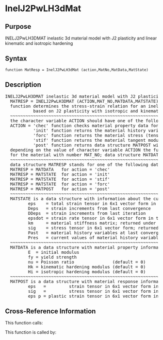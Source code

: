 
<!-- <a name="_top"></a>
<div><a href="../../../../../index.md">Home</a> &gt;  <a href="#">..</a> &gt; <a href="#">..</a> &gt; <a href="#">FEDEASLab</a> &gt; <a href="#">src</a> &gt; <a href="index.md">Material_Library</a> &gt; InelJ2PwLH3dMat.m</div> -->

<!--<table width="100%"><tr><td align="left"><a href="../../../../../index.md"><img alt="<" border="0" src="../../../../../left.png">&nbsp;Master index</a></td>
<td align="right"><a href="index.md">Index for ..\..\FEDEASLab\src\Material_Library&nbsp;<img alt=">" border="0" src="../../../../../right.png"></a></td></tr></table>-->
# InelJ2PwLH3dMat
<!-- <h1>InelJ2PwLH3dMat
</h1> -->

## <a name="_name"></a>Purpose

<!-- <h2 id="purpose"><a name="_name"></a>Purpose</h2> -->

INELJ2PwLH3DMAT inelastic 3d material model with J2 plasticity and linear kinematic and isotropic hardening

<!-- <div class="box"><strong>INELJ2PwLH3DMAT inelastic 3d material model with J2 plasticity and linear kinematic and isotropic hardening</strong></div> -->

## <a name="_synopsis"></a>Syntax

`function MatResp = InelJ2PwLH3dMat (action,MatNo,MatData,MatState)` 
## <a name="_description"></a>Description

<pre class="comment">INELJ2PwLH3DMAT inelastic 3d material model with J2 plasticity and linear kinematic and isotropic hardening
  MATRESP = INELJ2PwLH3DMAT (ACTION,MAT_NO,MATDATA,MATSTATE)
  function determines the stress-strain relation for an inelastic 3d material model
           based on J2 plasticity with isotropic and kinematic hardening
  ~~~~~~~~~~~~~~~~~~~~~~~~~~~~~~~~~~~~~~~~~~~~~~~~~~~~~~~~~~~~~~~~~~~~~~~~~~~~~~~~~~~~~~~~~
  the character variable ACTION should have one of the following values
  ACTION = 'chec' function checks material property data for omissions and returns default values in MATDATA
           'init' function returns the material history variables in MATSTATE
           'forc' function returns the material stress (tensor) in MATSTATE
           'stif' function returns the material tangent modulus and the stress (tensor) in MATSTATE
           'post' function returns data structure MATPOST with post-processing information
  depending on the value of character variable ACTION the function returns information in data structure MATRESP
  for the material with number MAT_NO; data structure MATDATA supplies the material property data
  ~~~~~~~~~~~~~~~~~~~~~~~~~~~~~~~~~~~~~~~~~~~~~~~~~~~~~~~~~~~~~~~~~~~~~~~~~~~~~~~~~~~~~~~~~
  data structure MATRESP stands for one of the following data objects depending on value of ACTION 
  MATRESP = MATDATA   for action = 'chec'
  MATRESP = MATSTATE  for action = 'init'
  MATRESP = MATSTATE  for action = 'stif'
  MATRESP = MATSTATE  for action = 'forc'
  MATRESP = MATPOST   for action = 'post'
  ~~~~~~~~~~~~~~~~~~~~~~~~~~~~~~~~~~~~~~~~~~~~~~~~~~~~~~~~~~~~~~~~~~~~~~~~~~~~~~~~~~~~~~~~~
  MATSTATE is a data structure with information about the current material state in fields
         eps    = total strain tensor in 6x1 vector form in the order 11, 22, 33, 12, 13, 23
         Deps   = strain increments from last convergence
         DDeps  = strain increments from last iteration
         epsdot = strain rate tensor in 6x1 vector form in the order 11, 22, 33, 12, 13, 23
         km     = material stiffness matrix; returned under ACTION = 'stif'
         sig    = stress tensor in 6x1 vector form; returned under ACTION = 'stif' or 'forc'
         Past   = material history variables at last converged state
         Pres   = current values of material history variables
  ~~~~~~~~~~~~~~~~~~~~~~~~~~~~~~~~~~~~~~~~~~~~~~~~~~~~~~~~~~~~~~~~~~~~~~~~~~~~~~~~~~~~~~~~~
  MATDATA is a data structure with material property information; it has the fields
         E  = initial modulus
         fy = yield strength
         nu = Poisson ratio               (default = 0)
         Hk = kinematic hardening modulus (default = 0)
         Hi = isotropic hardening modulus (default = 0)
  ~~~~~~~~~~~~~~~~~~~~~~~~~~~~~~~~~~~~~~~~~~~~~~~~~~~~~~~~~~~~~~~~~~~~~~~~~~~~~~~~~~~~~~~~~
  MATPOST is a data structure with material response information for post-processing in fields
         eps   =         strain tensor in 6x1 vector form in the order 11, 22, 33, 12, 13, 23
         sig   =         stress tensor in 6x1 vector form in the order 11, 22, 33, 12, 13, 23
         eps_p = plastic strain tensor in 6x1 vector form in the order 11, 22, 33, 12, 13, 23</pre>
<!-- <div class="fragment"><pre class="comment">INELJ2PwLH3DMAT inelastic 3d material model with J2 plasticity and linear kinematic and isotropic hardening
  MATRESP = INELJ2PwLH3DMAT (ACTION,MAT_NO,MATDATA,MATSTATE)
  function determines the stress-strain relation for an inelastic 3d material model
           based on J2 plasticity with isotropic and kinematic hardening
  ~~~~~~~~~~~~~~~~~~~~~~~~~~~~~~~~~~~~~~~~~~~~~~~~~~~~~~~~~~~~~~~~~~~~~~~~~~~~~~~~~~~~~~~~~
  the character variable ACTION should have one of the following values
  ACTION = 'chec' function checks material property data for omissions and returns default values in MATDATA
           'init' function returns the material history variables in MATSTATE
           'forc' function returns the material stress (tensor) in MATSTATE
           'stif' function returns the material tangent modulus and the stress (tensor) in MATSTATE
           'post' function returns data structure MATPOST with post-processing information
  depending on the value of character variable ACTION the function returns information in data structure MATRESP
  for the material with number MAT_NO; data structure MATDATA supplies the material property data
  ~~~~~~~~~~~~~~~~~~~~~~~~~~~~~~~~~~~~~~~~~~~~~~~~~~~~~~~~~~~~~~~~~~~~~~~~~~~~~~~~~~~~~~~~~
  data structure MATRESP stands for one of the following data objects depending on value of ACTION 
  MATRESP = MATDATA   for action = 'chec'
  MATRESP = MATSTATE  for action = 'init'
  MATRESP = MATSTATE  for action = 'stif'
  MATRESP = MATSTATE  for action = 'forc'
  MATRESP = MATPOST   for action = 'post'
  ~~~~~~~~~~~~~~~~~~~~~~~~~~~~~~~~~~~~~~~~~~~~~~~~~~~~~~~~~~~~~~~~~~~~~~~~~~~~~~~~~~~~~~~~~
  MATSTATE is a data structure with information about the current material state in fields
         eps    = total strain tensor in 6x1 vector form in the order 11, 22, 33, 12, 13, 23
         Deps   = strain increments from last convergence
         DDeps  = strain increments from last iteration
         epsdot = strain rate tensor in 6x1 vector form in the order 11, 22, 33, 12, 13, 23
         km     = material stiffness matrix; returned under ACTION = 'stif'
         sig    = stress tensor in 6x1 vector form; returned under ACTION = 'stif' or 'forc'
         Past   = material history variables at last converged state
         Pres   = current values of material history variables
  ~~~~~~~~~~~~~~~~~~~~~~~~~~~~~~~~~~~~~~~~~~~~~~~~~~~~~~~~~~~~~~~~~~~~~~~~~~~~~~~~~~~~~~~~~
  MATDATA is a data structure with material property information; it has the fields
         E  = initial modulus
         fy = yield strength
         nu = Poisson ratio               (default = 0)
         Hk = kinematic hardening modulus (default = 0)
         Hi = isotropic hardening modulus (default = 0)
  ~~~~~~~~~~~~~~~~~~~~~~~~~~~~~~~~~~~~~~~~~~~~~~~~~~~~~~~~~~~~~~~~~~~~~~~~~~~~~~~~~~~~~~~~~
  MATPOST is a data structure with material response information for post-processing in fields
         eps   =         strain tensor in 6x1 vector form in the order 11, 22, 33, 12, 13, 23
         sig   =         stress tensor in 6x1 vector form in the order 11, 22, 33, 12, 13, 23
         eps_p = plastic strain tensor in 6x1 vector form in the order 11, 22, 33, 12, 13, 23</pre></div> -->

<!-- crossreference -->
## <a name="_cross"></a>Cross-Reference Information

This function calls:
<ul style="list-style-image:url(../../../../../matlabicon.gif)">
</ul>
This function is called by:
<ul style="list-style-image:url(../../../../../matlabicon.gif)">
</ul>
<!-- crossreference -->




<!-- <hr><address>Generated on Thu 09-Jul-2020 10:09:04 by <strong><a href="http://www.artefact.tk/software/matlab/m2html/" title="Matlab Documentation in HTML">m2html</a></strong> &copy; 2005</address> -->